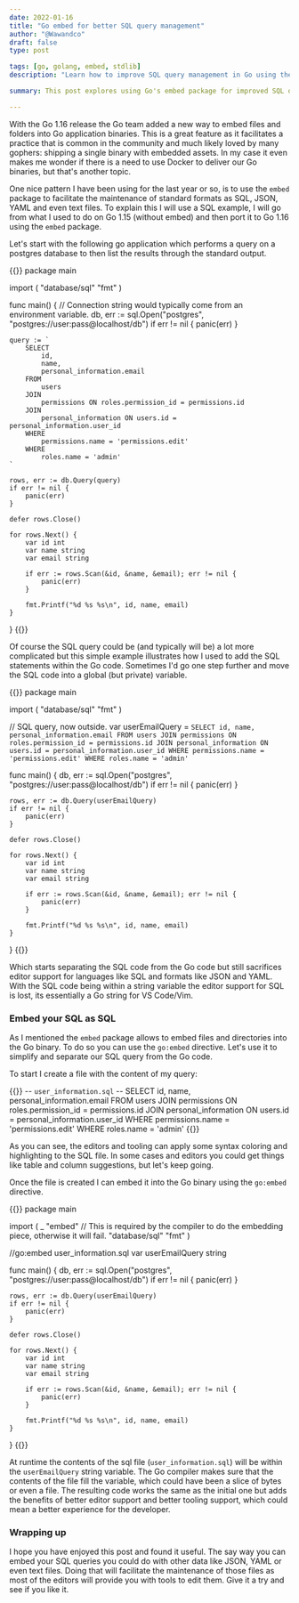```yaml
---
date: 2022-01-16
title: "Go embed for better SQL query management"
author: "@Wawandco"
draft: false
type: post

tags: [go, golang, embed, stdlib]
description: "Learn how to improve SQL query management in Go using the embed package. Discover how to leverage SQL files with editor syntax highlighting while embedding queries directly into your Go applications"

summary: This post explores using Go's embed package for improved SQL query management in applications. It compares embedding SQL in strings versus using separate SQL files with go:embed. Learn how this enhances editor support and maintains single-binary deployment.

---
```

With the Go 1.16 release the Go team added a new way to embed files and folders into Go application binaries. This is a great feature as it facilitates a practice that is common in the community and much likely loved by many gophers: shipping a single binary with embedded assets. In my case it even makes me wonder if there is a need to use Docker to deliver our Go binaries, but that's another topic.

One nice pattern I have been using for the last year or so, is to use the `embed` package to facilitate the maintenance of standard formats as SQL, JSON, YAML and even text files. To explain this I will use a SQL example, I will go from what I used to do on Go 1.15 (without embed) and then port it to Go 1.16 using the `embed` package.

Let's start with the following go application which performs a query on a postgres database to then list the results through the standard output.

{{<copyable-code language="go">}}
package main

import (
    "database/sql"
    "fmt"
)

func main() {
    // Connection string would typically come from an environment variable.
    db, err := sql.Open("postgres", "postgres://user:pass@localhost/db")
    if err != nil {
        panic(err)
    }

    query := `
        SELECT
            id,
            name,
            personal_information.email
        FROM
            users
        JOIN
            permissions ON roles.permission_id = permissions.id
        JOIN
            personal_information ON users.id = personal_information.user_id
        WHERE
            permissions.name = 'permissions.edit'
        WHERE
            roles.name = 'admin'
    `

    rows, err := db.Query(query)
    if err != nil {
        panic(err)
    }

    defer rows.Close()

    for rows.Next() {
        var id int
        var name string
        var email string

        if err := rows.Scan(&id, &name, &email); err != nil {
            panic(err)
        }

        fmt.Printf("%d %s %s\n", id, name, email)
    }
}
{{</copyable-code>}}

Of course the SQL query could be (and typically will be) a lot more complicated but this simple example illustrates how I used to add the SQL statements within the Go code. Sometimes I'd go one step further and move the SQL code into a global (but private) variable.

{{<copyable-code language="go">}}
package main

import (
    "database/sql"
    "fmt"
)

// SQL query, now outside.
var userEmailQuery = `
SELECT
    id,
    name,
    personal_information.email
FROM
    users
JOIN
    permissions ON roles.permission_id = permissions.id
JOIN
    personal_information ON users.id = personal_information.user_id
WHERE
    permissions.name = 'permissions.edit'
WHERE
    roles.name = 'admin'
`

func main() {
    db, err := sql.Open("postgres", "postgres://user:pass@localhost/db")
    if err != nil {
        panic(err)
    }

    rows, err := db.Query(userEmailQuery)
    if err != nil {
        panic(err)
    }

    defer rows.Close()

    for rows.Next() {
        var id int
        var name string
        var email string

        if err := rows.Scan(&id, &name, &email); err != nil {
            panic(err)
        }

        fmt.Printf("%d %s %s\n", id, name, email)
    }
}
{{</copyable-code>}}

Which starts separating the SQL code from the Go code but still sacrifices editor support for languages like SQL and formats like JSON and YAML. With the SQL code being within a string variable the editor support for SQL is lost, its essentially a Go string for VS Code/Vim.

### Embed your SQL as SQL

As I mentioned the `embed` package allows to embed files and directories into the Go binary. To do so you can use the `go:embed` directive. Let's use it to simplify and separate our SQL query from the Go code.

To start I create a file with the content of my query:

{{<copyable-code language="sql">}}
-- `user_information.sql` --
SELECT
    id,
    name,
    personal_information.email
FROM
    users
JOIN
    permissions ON roles.permission_id = permissions.id
JOIN
    personal_information ON users.id = personal_information.user_id
WHERE
    permissions.name = 'permissions.edit'
WHERE
    roles.name = 'admin'
{{</copyable-code>}}

As you can see, the editors and tooling can apply some syntax coloring and highlighting to the SQL file. In some cases and editors you could get things like table and column suggestions, but let's keep going.

Once the file is created I can embed it into the Go binary using the `go:embed` directive.

{{<copyable-code language="go">}}
package main

import (
    _ "embed" // This is required by the compiler to do the embedding piece, otherwise it will fail.
    "database/sql"
    "fmt"
)

//go:embed user_information.sql
var userEmailQuery string

func main() {
    db, err := sql.Open("postgres", "postgres://user:pass@localhost/db")
    if err != nil {
        panic(err)
    }

    rows, err := db.Query(userEmailQuery)
    if err != nil {
        panic(err)
    }

    defer rows.Close()

    for rows.Next() {
        var id int
        var name string
        var email string

        if err := rows.Scan(&id, &name, &email); err != nil {
            panic(err)
        }

        fmt.Printf("%d %s %s\n", id, name, email)
    }
}
{{</copyable-code>}}

At runtime the contents of the sql file (`user_information.sql`) will be within the `userEmailQuery` string variable. The Go compiler makes sure that the contents of the file fill the variable, which could have been a slice of bytes or even a file. The resulting code works the same as the initial one but adds the benefits of better editor support and better tooling support, which could mean a better experience for the developer.

### Wrapping up
I hope you have enjoyed this post and found it useful. The say way you can embed your SQL queries you could do with other data like JSON, YAML or even text files. Doing that will facilitate the maintenance of those files as most of the editors will provide you with tools to edit them. Give it a try and see if you like it.
